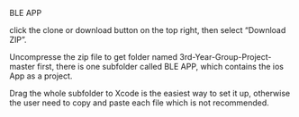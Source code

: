 BLE APP

click the clone or download button on the top right, then select “Download ZIP”. 

Uncompresse the zip file to get folder named 3rd-Year-Group-Project-master first, there is one subfolder called BLE APP, which contains the ios App as a project. 

Drag the whole subfolder to Xcode is the easiest way to set it up, otherwise the user need to copy and paste each file which is not recommended.
